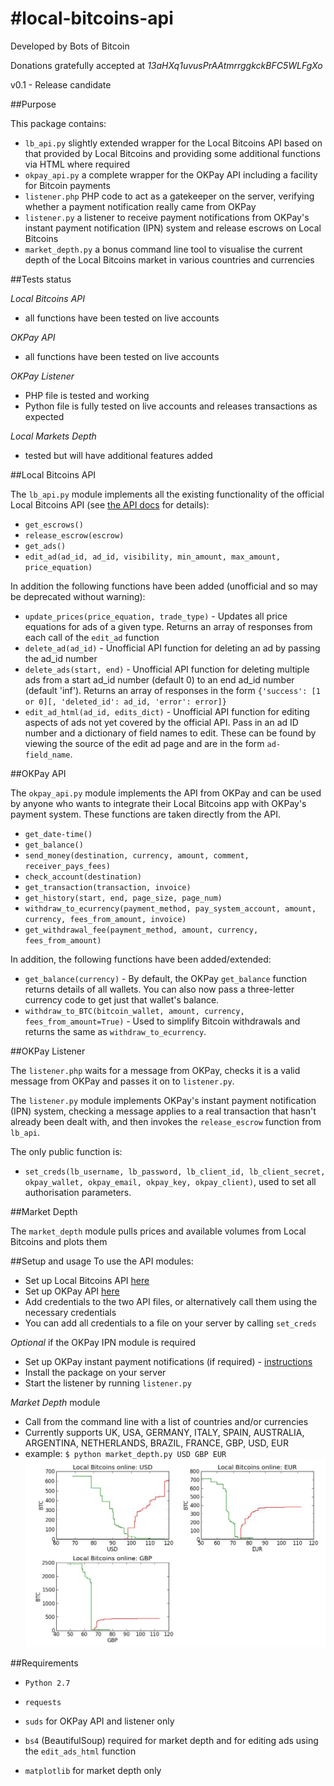 #local-bitcoins-api
==================

Developed by Bots of Bitcoin

Donations gratefully accepted at *13aHXq1uvusPrAAtmrrggkckBFC5WLFgXo*

v0.1 - Release candidate

##Purpose

This package contains:
- `lb_api.py` slightly extended wrapper for the Local Bitcoins API based on that provided by Local Bitcoins and providing some additional functions via HTML where required
- `okpay_api.py` a complete wrapper for the OKPay API including a facility for Bitcoin payments
- `listener.php` PHP code to act as a gatekeeper on the server, verifying whether a payment notification really came from OKPay
- `listener.py` a listener to receive payment notifications from OKPay's instant payment notification (IPN) system and release escrows on Local Bitcoins
- `market_depth.py` a bonus command line tool to visualise the current depth of the Local Bitcoins market in various countries and currencies

##Tests status

_Local Bitcoins API_
- all functions have been tested on live accounts

_OKPay API_
- all functions have been tested on live accounts

_OKPay Listener_
- PHP file is tested and working
- Python file is fully tested on live accounts and releases transactions as expected

_Local Markets Depth_
- tested but will have additional features added

##Local Bitcoins API

The `lb_api.py` module implements all the existing functionality of the official Local Bitcoins API (see [the API docs](https://localbitcoins.com/api-docs/) for details):
- `get_escrows()`
- `release_escrow(escrow)`
- `get_ads()`
- `edit_ad(ad_id, ad_id, visibility, min_amount, max_amount, price_equation)`

In addition the following functions have been added (unofficial and so may be deprecated without warning):
- `update_prices(price_equation, trade_type)` - Updates all price equations for ads of a given type. Returns an array of responses from each call of the `edit_ad` function
- `delete_ad(ad_id)` - Unofficial API function for deleting an ad by passing the ad_id number
- `delete_ads(start, end)` - Unofficial API function for deleting multiple ads from a start ad_id number (default 0) to an end ad_id number (default 'inf'). Returns an array of responses in the form `{'success': [1 or 0][, 'deleted_id': ad_id, 'error': error]}`
- `edit_ad_html(ad_id, edits_dict)` - Unofficial API function for editing aspects of ads not yet covered by the official API. Pass in an ad ID number and a dictionary of field names to edit. These can be found by viewing the source of the edit ad page and are in the form `ad-field_name`.  

##OKPay API

The `okpay_api.py` module implements the API from OKPay and can be used by anyone who wants to integrate their Local Bitcoins app with OKPay's payment system. These functions are taken directly from the API.
- `get_date-time()`
- `get_balance()`
- `send_money(destination, currency, amount, comment, receiver_pays_fees)`
- `check_account(destination)`
- `get_transaction(transaction, invoice)`
- `get_history(start, end, page_size, page_num)`
- `withdraw_to_ecurrency(payment_method, pay_system_account, amount, currency, fees_from_amount, invoice)`
- `get_withdrawal_fee(payment_method, amount, currency, fees_from_amount)`

In addition, the following functions have been added/extended:
- `get_balance(currency)` - By default, the OKPay `get_balance` function returns details of all wallets. You can also now pass a three-letter currency code to get just that wallet's balance.
- `withdraw_to_BTC(bitcoin_wallet, amount, currency, fees_from_amount=True)` - Used to simplify Bitcoin withdrawals and returns the same as `withdraw_to_ecurrency`.

##OKPay Listener

The `listener.php` waits for a message from OKPay, checks it is a valid message from  OKPay and passes it on to `listener.py`.

The `listener.py` module implements OKPay's instant payment notification (IPN) system, checking a message applies to a real transaction that hasn't already been dealt with, and then invokes the `release_escrow` function from `lb_api`.

The only public function is:
- `set_creds(lb_username, lb_password, lb_client_id, lb_client_secret, okpay_wallet, okpay_email, okpay_key, okpay_client)`, used to set all authorisation parameters.


##Market Depth

The `market_depth` module pulls prices and available volumes from Local Bitcoins and plots them

##Setup and usage
To use the API modules:
- Set up Local Bitcoins API [here](https://localbitcoins.com/accounts/api/)
- Set up OKPay API [here](https://www.okpay.com/en/developers/interfaces/setup.html)
- Add credentials to the two API files, or alternatively call them using the necessary credentials
- You can add all credentials to a file on your server by calling `set_creds`
	
_Optional_ if the OKPay IPN module is required
- Set up OKPay instant payment notifications (if required) - [instructions](https://www.okpay.com/en/developers/ipn/setup.html)
- Install the package on your server
- Start the listener by running `listener.py`

_Market Depth_ module
- Call from the command line with a list of countries and/or currencies
- Currently supports UK, USA, GERMANY, ITALY, SPAIN, AUSTRALIA, ARGENTINA, NETHERLANDS, BRAZIL, FRANCE, GBP, USD, EUR
- example: `$ python market_depth.py USD GBP EUR`
![marketdepth](market_depth.jpeg)

##Requirements
- `Python 2.7`

- `requests`

- `suds` for OKPay API and listener only

- `bs4` (BeautifulSoup) required for market depth and for editing ads using the `edit_ads_html` function

- `matplotlib` for market depth only